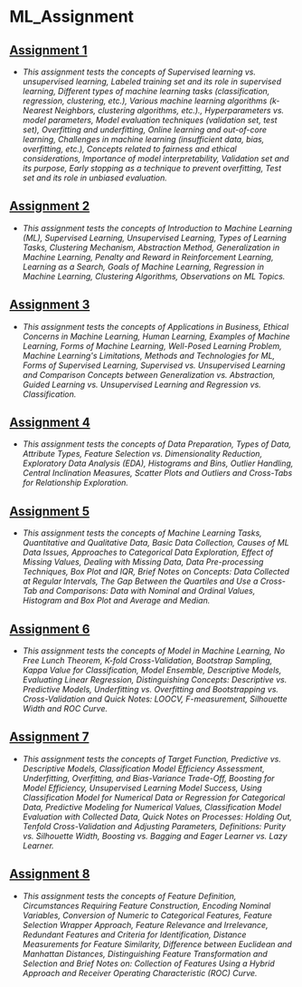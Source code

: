 # ML_Assignment

## [Assignment 1](https://github.com/arunk7033/ML_Assignment/blob/main/Assignment_1.ipynb)
   - *This assignment tests the concepts of Supervised learning vs. unsupervised learning, Labeled training set and its role in supervised learning, Different types of machine learning tasks (classification, regression, clustering, etc.), Various machine learning algorithms (k-Nearest Neighbors, clustering algorithms, etc.)., Hyperparameters vs. model parameters, Model evaluation techniques (validation set, test set), Overfitting and underfitting, Online learning and out-of-core learning, Challenges in machine learning (insufficient data, bias, overfitting, etc.), Concepts related to fairness and ethical considerations, Importance of model interpretability, Validation set and its purpose, Early stopping as a technique to prevent overfitting, Test set and its role in unbiased evaluation.*

## [Assignment 2](https://github.com/arunk7033/ML_Assignment/blob/main/Assignment_2.ipynb)
   - *This assignment tests the concepts of Introduction to Machine Learning (ML), Supervised Learning, Unsupervised Learning, Types of Learning Tasks, Clustering Mechanism, Abstraction Method, Generalization in Machine Learning, Penalty and Reward in Reinforcement Learning, Learning as a Search, Goals of Machine Learning, Regression in Machine Learning, Clustering Algorithms, Observations on ML Topics.*

## [Assignment 3](https://github.com/arunk7033/ML_Assignment/blob/main/Assignment_3.ipynb)
 - *This assignment tests the concepts of Applications in Business, Ethical Concerns in Machine Learning, Human Learning, Examples of Machine Learning, Forms of Machine Learning, Well-Posed Learning Problem, Machine Learning's Limitations, Methods and Technologies for ML, Forms of Supervised Learning, Supervised vs. Unsupervised Learning and Comparison Concepts between Generalization vs. Abstraction, Guided Learning vs. Unsupervised Learning and Regression vs. Classification.*

## [Assignment 4](https://github.com/arunk7033/ML_Assignment/blob/main/Assignment_4.ipynb)
 - *This assignment tests the concepts of Data Preparation, Types of Data, Attribute Types, Feature Selection vs. Dimensionality Reduction, Exploratory Data Analysis (EDA), Histograms and Bins, Outlier Handling, Central Inclination Measures, Scatter Plots and Outliers and Cross-Tabs for Relationship Exploration.*

## [Assignment 5](https://github.com/arunk7033/ML_Assignment/blob/main/Assignment_5.ipynb)
 - *This assignment tests the concepts of Machine Learning Tasks, Quantitative and Qualitative Data, Basic Data Collection, Causes of ML Data Issues, Approaches to Categorical Data Exploration, Effect of Missing Values, Dealing with Missing Data, Data Pre-processing Techniques, Box Plot and IQR, Brief Notes on Concepts: Data Collected at Regular Intervals, The Gap Between the Quartiles and Use a Cross-Tab and Comparisons: Data with Nominal and Ordinal Values, Histogram and Box Plot and Average and Median.*

## [Assignment 6](https://github.com/arunk7033/ML_Assignment/blob/main/Assignment_6.ipynb)
 - *This assignment tests the concepts of Model in Machine Learning, No Free Lunch Theorem, K-fold Cross-Validation, Bootstrap Sampling, Kappa Value for Classification, Model Ensemble, Descriptive Models, Evaluating Linear Regression, Distinguishing Concepts: Descriptive vs. Predictive Models, Underfitting vs. Overfitting and Bootstrapping vs. Cross-Validation and Quick Notes: LOOCV, F-measurement, Silhouette Width and ROC Curve.*

## [Assignment 7](https://github.com/arunk7033/ML_Assignment/blob/main/Assignment_7.ipynb)
 - *This assignment tests the concepts of Target Function, Predictive vs. Descriptive Models, Classification Model Efficiency Assessment, Underfitting, Overfitting, and Bias-Variance Trade-Off, Boosting for Model Efficiency, Unsupervised Learning Model Success, Using Classification Model for Numerical Data or Regression for Categorical Data, Predictive Modeling for Numerical Values, Classification Model Evaluation with Collected Data, Quick Notes on Processes: Holding Out, Tenfold Cross-Validation and Adjusting Parameters, Definitions: Purity vs. Silhouette Width, Boosting vs. Bagging and Eager Learner vs. Lazy Learner.*

## [Assignment 8](https://github.com/arunk7033/ML_Assignment/blob/main/Assignment_8.ipynb)
 - *This assignment tests the concepts of Feature Definition, Circumstances Requiring Feature Construction, Encoding Nominal Variables, Conversion of Numeric to Categorical Features, Feature Selection Wrapper Approach, Feature Relevance and Irrelevance, Redundant Features and Criteria for Identification, Distance Measurements for Feature Similarity, Difference between Euclidean and Manhattan Distances, Distinguishing Feature Transformation and Selection and Brief Notes on: Collection of Features Using a Hybrid Approach and Receiver Operating Characteristic (ROC) Curve.*
